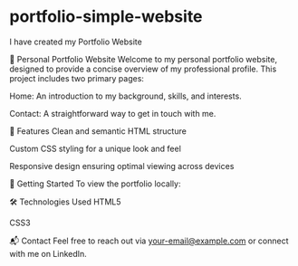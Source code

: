 # portfolio-simple-website
I have created my Portfolio Website

💼 Personal Portfolio Website
Welcome to my personal portfolio website, designed to provide a concise overview of my professional profile. This project includes two primary pages:

Home: An introduction to my background, skills, and interests.

Contact: A straightforward way to get in touch with me.

🌟 Features
Clean and semantic HTML structure

Custom CSS styling for a unique look and feel

Responsive design ensuring optimal viewing across devices

🚀 Getting Started
To view the portfolio locally:

🛠️ Technologies Used
HTML5

CSS3

📬 Contact
Feel free to reach out via your-email@example.com or connect with me on LinkedIn.

